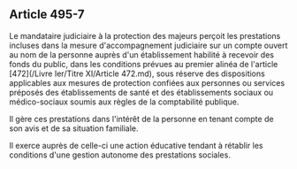 Article 495-7
----
Le mandataire judiciaire à la protection des majeurs perçoit les prestations
incluses dans la mesure d'accompagnement judiciaire sur un compte ouvert au nom
de la personne auprès d'un établissement habilité à recevoir des fonds du
public, dans les conditions prévues au premier alinéa de l'article [472](/Livre Ier/Titre XI/Article 472.md), sous
réserve des dispositions applicables aux mesures de protection confiées aux
personnes ou services préposés des établissements de santé et des établissements
sociaux ou médico-sociaux soumis aux règles de la comptabilité publique.

Il gère ces prestations dans l'intérêt de la personne en tenant compte de son
avis et de sa situation familiale.

Il exerce auprès de celle-ci une action éducative tendant à rétablir les
conditions d'une gestion autonome des prestations sociales.
